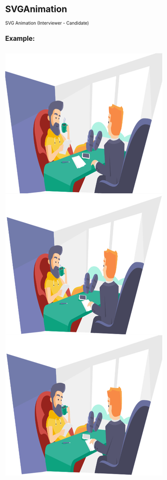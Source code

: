 # SVGAnimation
SVG Animation (Interviewer - Candidate)

<h2><b>Example: </b></h2>
<br>
<img height="450" src="https://github.com/KarolBrzeski/SVGAnimation/blob/master/src/effect-img/svg1.PNG" />
<br>
<img height="450" src="https://github.com/KarolBrzeski/SVGAnimation/blob/master/src/effect-img/svg2.png" />
<br>
<img height="450" src="https://github.com/KarolBrzeski/SVGAnimation/blob/master/src/effect-img/svg3.PNG" />
<br>
